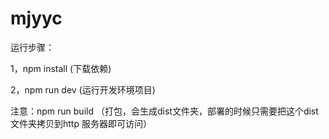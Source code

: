 # mjyyc
运行步骤：

1，npm install  (下载依赖)

2，npm run dev  (运行开发环境项目)

注意：npm run build （打包，会生成dist文件夹，部署的时候只需要把这个dist文件夹拷贝到http 服务器即可访问）
